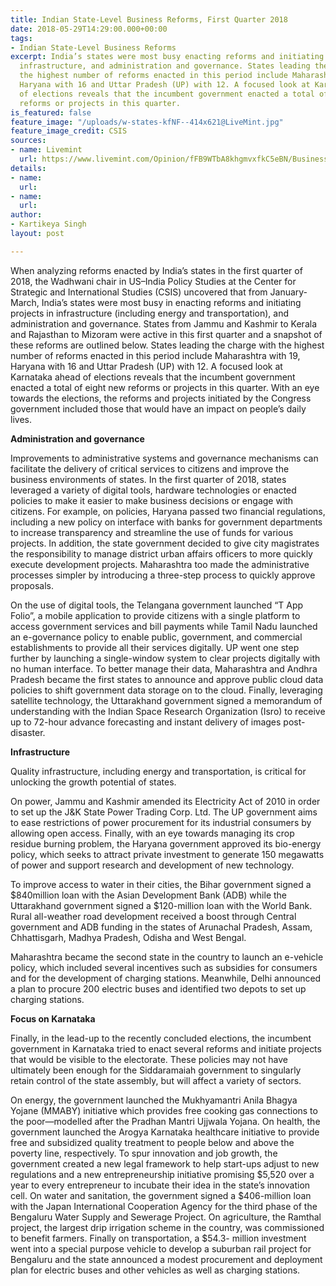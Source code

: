 ```yaml
---
title: Indian State-Level Business Reforms, First Quarter 2018
date: 2018-05-29T14:29:00.000+00:00
tags:
- Indian State-Level Business Reforms
excerpt: India’s states were most busy enacting reforms and initiating projects in
  infrastructure, and administration and governance. States leading the charge with
  the highest number of reforms enacted in this period include Maharashtra with 19,
  Haryana with 16 and Uttar Pradesh (UP) with 12. A focused look at Karnataka ahead
  of elections reveals that the incumbent government enacted a total of eight new
  reforms or projects in this quarter.
is_featured: false
feature_image: "/uploads/w-states-kfNF--414x621@LiveMint.jpg"
feature_image_credit: CSIS
sources:
- name: Livemint
  url: https://www.livemint.com/Opinion/fFB9WTbA8khgmvxfkC5eBN/Business-reforms-in-2018-leaders-and-laggards.html
details:
- name: 
  url: 
- name: 
  url: 
author:
- Kartikeya Singh
layout: post

---
```

When analyzing reforms enacted by India’s states in the first quarter of 2018, the Wadhwani chair in US–India Policy Studies at the Center for Strategic and International Studies (CSIS) uncovered that from January-March, India’s states were most busy in enacting reforms and initiating projects in infrastructure (including energy and transportation), and administration and governance. States from Jammu and Kashmir to Kerala and Rajasthan to Mizoram were active in this first quarter and a snapshot of these reforms are outlined below. States leading the charge with the highest number of reforms enacted in this period include Maharashtra with 19, Haryana with 16 and Uttar Pradesh (UP) with 12. A focused look at Karnataka ahead of elections reveals that the incumbent government enacted a total of eight new reforms or projects in this quarter. With an eye towards the elections, the reforms and projects initiated by the Congress government included those that would have an impact on people’s daily lives.

**Administration and governance**

Improvements to administrative systems and governance mechanisms can facilitate the delivery of critical services to citizens and improve the business environments of states. In the first quarter of 2018, states leveraged a variety of digital tools, hardware technologies or enacted policies to make it easier to make business decisions or engage with citizens. For example, on policies, Haryana passed two financial regulations, including a new policy on interface with banks for government departments to increase transparency and streamline the use of funds for various projects. In addition, the state government decided to give city magistrates the responsibility to manage district urban affairs officers to more quickly execute development projects. Maharashtra too made the administrative processes simpler by introducing a three-step process to quickly approve proposals.

On the use of digital tools, the Telangana government launched “T App Folio”, a mobile application to provide citizens with a single platform to access government services and bill payments while Tamil Nadu launched an e-governance policy to enable public, government, and commercial establishments to provide all their services digitally. UP went one step further by launching a single-window system to clear projects digitally with no human interface. To better manage their data, Maharashtra and Andhra Pradesh became the first states to announce and approve public cloud data policies to shift government data storage on to the cloud. Finally, leveraging satellite technology, the Uttarakhand government signed a memorandum of understanding with the Indian Space Research Organization (Isro) to receive up to 72-hour advance forecasting and instant delivery of images post-disaster.

**Infrastructure**

Quality infrastructure, including energy and transportation, is critical for unlocking the growth potential of states.

On power, Jammu and Kashmir amended its Electricity Act of 2010 in order to set up the J&K State Power Trading Corp. Ltd. The UP government aims to ease restrictions of power procurement for its industrial consumers by allowing open access. Finally, with an eye towards managing its crop residue burning problem, the Haryana government approved its bio-energy policy, which seeks to attract private investment to generate 150 megawatts of power and support research and development of new technology.

To improve access to water in their cities, the Bihar government signed a $840million loan with the Asian Development Bank (ADB) while the Uttarakhand government signed a $120-million loan with the World Bank. Rural all-weather road development received a boost through Central government and ADB funding in the states of Arunachal Pradesh, Assam, Chhattisgarh, Madhya Pradesh, Odisha and West Bengal.

Maharashtra became the second state in the country to launch an e-vehicle policy, which included several incentives such as subsidies for consumers and for the development of charging stations. Meanwhile, Delhi announced a plan to procure 200 electric buses and identified two depots to set up charging stations.

**Focus on Karnataka**

Finally, in the lead-up to the recently concluded elections, the incumbent government in Karnataka tried to enact several reforms and initiate projects that would be visible to the electorate. These policies may not have ultimately been enough for the Siddaramaiah government to singularly retain control of the state assembly, but will affect a variety of sectors.

On energy, the government launched the Mukhyamantri Anila Bhagya Yojane (MMABY) initiative which provides free cooking gas connections to the poor—modelled after the Pradhan Mantri Ujjwala Yojana. On health, the government launched the Arogya Karnataka healthcare initiative to provide free and subsidized quality treatment to people below and above the poverty line, respectively. To spur innovation and job growth, the government created a new legal framework to help start-ups adjust to new regulations and a new entrepreneurship initiative promising $5,520 over a year to every entrepreneur to incubate their idea in the state’s innovation cell. On water and sanitation, the government signed a $406-million loan with the Japan International Cooperation Agency for the third phase of the Bengaluru Water Supply and Sewerage Project. On agriculture, the Ramthal project, the largest drip irrigation scheme in the country, was commissioned to benefit farmers. Finally on transportation, a $54.3- million investment went into a special purpose vehicle to develop a suburban rail project for Bengaluru and the state announced a modest procurement and deployment plan for electric buses and other vehicles as well as charging stations.